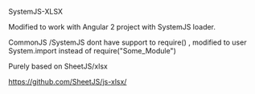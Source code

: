 SystemJS-XLSX

Modified to work with Angular 2 project with SystemJS loader.

CommonJS /SystemJS dont have support to require() , modified to user System.import instead of require("Some_Module")

Purely based on SheetJS/xlsx

https://github.com/SheetJS/js-xlsx/
